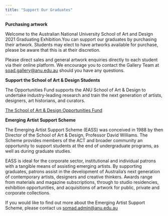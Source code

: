 ```yaml
---
title: "Support Our Graduates"
---
```


**__Purchasing artwork__** 

Welcome to the Australian National University School of Art and Design 2021 Graduating Exhibition.You can support our graduates by purchasing their artwork. Students may elect to have artworks available for purchase, please be aware that this is at their discretion. 

Please direct sales and general artwork enquiries directly to each student via their online platform.  We encourage you to contact the Gallery Team at [soad.gallery@anu.edu.au](mailto:soad.gallery@anu.edu.au) should you have any questions.

**__Support the School of Art & Design Students__**

The Opportunities Fund supports the ANU School of Art & Design to undertake industry-leading research and train the next generation of artists, designers, art historians, and curators. 

[The School of Art & Design Opportunities Fund](https://www.anu.edu.au/giving/support-us/advancing-our-nation/the-school-of-art-design-opportunities-fund)

**__Emerging Artist Support Scheme__**

The Emerging Artist Support Scheme (EASS) was conceived in 1988 by then Director of the School of Art & Design, Professor David Williams. The Scheme provides members of the ACT and broader community an opportunity to support students at the end of undergraduate programs, as well as during graduate studies. 

EASS is ideal for the corporate sector, institutional and individual patrons with a tangible means of assisting emerging artists. By supporting graduates, patrons assist in the development of Australia’s next generation of contemporary artists, designers and creative thinkers. Awards range from materials and magazine subscriptions, through to studio residencies, exhibition opportunities, and acquisitions of artwork for public, private and corporate collections. 

If you would like to find out more about the Emerging Artist Support Scheme, please contact us [somad.admin@anu.edu.au](mailto:somad.admin@anu.edu.au)
 
